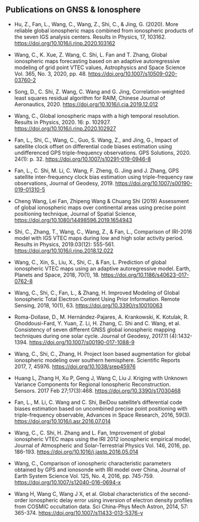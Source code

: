 ## Publications on GNSS & Ionosphere
- Hu, Z., Fan, L., Wang, C., Wang, Z., Shi, C., & Jing, G. (2020). More reliable global ionospheric maps combined from ionospheric products of the seven IGS analysis centers. Results in Physics, 17, 103162. https://doi.org/10.1016/j.rinp.2020.103162

- Wang, C., K. Xue, Z. Wang, C. Shi, L. Fan and T. Zhang, Global ionospheric maps forecasting based on an adaptive autoregressive modeling of grid point VTEC values, Astrophysics and Space Science Vol. 365, No. 3, 2020, pp. 48. https://doi.org/10.1007/s10509-020-03760-2

- Song, D., C. Shi, Z. Wang, C. Wang and G. Jing, Correlation-weighted least squares residual algorithm for RAIM, Chinese Journal of Aeronautics, 2020. https://doi.org/10.1016/j.cja.2019.12.012

- Wang, C., Global ionospheric maps with a high temporal resolution. Results in Physics, 2020. 16: p. 102927. https://doi.org/10.1016/j.rinp.2020.102927

- Fan, L., Shi, C., Wang, C., Guo, S. Wang, Z., and Jing, G., Impact of satellite clock offset on differential code biases estimation using undifferenced GPS triple-frequency observations. GPS Solutions, 2020. 24(1): p. 32. https://doi.org/10.1007/s10291-019-0946-8

- Fan, L., C. Shi, M. Li, C. Wang, F. Zheng, G. Jing and J. Zhang, GPS satellite inter-frequency clock bias estimation using triple-frequency raw observations, Journal of Geodesy, 2019. https://doi.org/10.1007/s00190-019-01310-5

- Cheng Wang, Lei Fan, Zhipeng Wang & Chuang Shi (2019) Assessment of global ionospheric maps over continental areas using precise point positioning technique, Journal of Spatial Science, https://doi.org/10.1080/14498596.2019.1654943

- Shi, C., Zhang, T., Wang, C., Wang, Z., & Fan, L., Comparison of IRI-2016 model with IGS VTEC maps during low and high solar activity period. Results in Physics, 2019.03(12): 555-561. https://doi.org/10.1016/j.rinp.2018.12.022

- Wang, C., Xin, S., Liu, X., Shi, C., & Fan, L. Prediction of global ionospheric VTEC maps using an adaptive autoregressive model. Earth, Planets and Space, 2018, 70(1), 18. https://doi.org/10.1186/s40623-017-0762-8

- Wang, C., Shi, C., Fan, L., & Zhang, H. Improved Modeling of Global Ionospheric Total Electron Content Using Prior Information. Remote Sensing, 2018, 10(1), 63. https://doi.org/10.3390/rs10010063

- Roma-Dollase, D., M. Hernández-Pajares, A. Krankowski, K. Kotulak, R. Ghoddousi-Fard, Y. Yuan, Z. Li, H. Zhang, C. Shi and C. Wang, et al. Consistency of seven different GNSS global ionospheric mapping techniques during one solar cycle. Journal of Geodesy, 2017.11 (4):1432-1394. https://doi.org/10.1007/s00190-017-1088-9

- Wang, C., Shi, C., Zhang, H. Project loon based augmentation for global ionospheric modeling over southern hemisphere. Scientific Reports 2017, 7, 45976. https://doi.org/10.1038/srep45976

- Huang L, Zhang H, Xu P, Geng J, Wang C, Liu J. Kriging with Unknown Variance Components for Regional Ionospheric Reconstruction. Sensors. 2017 Feb 27;17(3):468. https://doi.org/10.3390/s17030468

- Fan, L., M. Li, C. Wang and C. Shi, BeiDou satellite’s differential code biases estimation based on uncombined precise point positioning with triple-frequency observable, Advances in Space Research, 2016, 59(3). https://doi.org/10.1016/j.asr.2016.07.014

- Wang, C., C. Shi, H. Zhang and L. Fan, Improvement of global ionospheric VTEC maps using the IRI 2012 ionospheric empirical model, Journal of Atmospheric and Solar-Terrestrial Physics Vol. 146, 2016, pp. 186-193. https://doi.org/10.1016/j.jastp.2016.05.014

- Wang, C., Comparison of ionospheric characteristic parameters obtained by GPS and ionosonde with IRI model over China, Journal of Earth System Science Vol. 125, No. 4, 2016, pp. 745-759. https://doi.org/10.1007/s12040-016-0694-x

- Wang H, Wang C, Wang J X, et al. Global characteristics of the second-order ionospheric delay error using inversion of electron density profiles from COSMIC occultation data. Sci China-Phys Mech Astron, 2014, 57: 365-374. https://doi.org/10.1007/s11433-013-5376-y